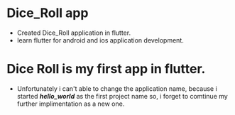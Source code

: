 # Dice_Roll app
- Created Dice_Roll application in flutter.
- learn flutter for android and ios application development.

# Dice Roll is my first app in flutter.
- Unfortunately i can't able to change the application name, because i started ***hello_world*** as the first project name so, i forget to comtinue my further implimentation as a new one.
